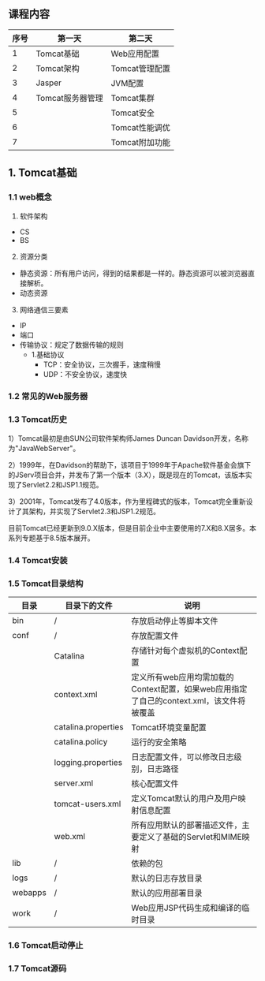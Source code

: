 ## 课程内容

| 序号 | 第一天           | 第二天         |
| ---- | ---------------- | -------------- |
| 1    | Tomcat基础       | Web应用配置    |
| 2    | Tomcat架构       | Tomcat管理配置 |
| 3    | Jasper           | JVM配置        |
| 4    | Tomcat服务器管理 | Tomcat集群     |
| 5    |                  | Tomcat安全     |
| 6    |                  | Tomcat性能调优 |
| 7    |                  | Tomcat附加功能 |

## 1. Tomcat基础

### 1.1 web概念

1) 软件架构

- CS
- BS

2) 资源分类

- 静态资源：所有用户访问，得到的结果都是一样的。静态资源可以被浏览器直接解析。
- 动态资源

3) 网络通信三要素

- IP
- 端口
- 传输协议：规定了数据传输的规则
  - 1.基础协议
    - TCP：安全协议，三次握手，速度稍慢
    - UDP：不安全协议，速度快

### 1.2 常见的Web服务器

### 1.3 Tomcat历史

1）Tomcat最初是由SUN公司软件架构师James Duncan Davidson开发，名称为"JavaWebServer"。

2）1999年，在Davidson的帮助下，该项目于1999年于Apache软件基金会旗下的JServ项目合并，并发布了第一个版本（3.X），既是现在的Tomcat，该版本实现了Servlet2.2和JSP1.1规范。

3）2001年，Tomcat发布了4.0版本，作为里程碑式的版本，Tomcat完全重新设计了其架构，并实现了Servlet2.3和JSP1.2规范。



目前Tomcat已经更新到9.0.X版本，但是目前企业中主要使用的7.X和8.X居多。本系列专题基于8.5版本展开。



### 1.4 Tomcat安装

### 1.5 Tomcat目录结构

| 目录    | 目录下的文件        | 说明                                                         |
| ------- | ------------------- | ------------------------------------------------------------ |
| bin     | /                   | 存放启动停止等脚本文件                                       |
| conf    | /                   | 存放配置文件                                                 |
|         | Catalina            | 存储针对每个虚拟机的Context配置                              |
|         | context.xml         | 定义所有web应用均需加载的Context配置，如果web应用指定了自己的context.xml，该文件将被覆盖 |
|         | catalina.properties | Tomcat环境变量配置                                           |
|         | catalina.policy     | 运行的安全策略                                               |
|         | logging.properties  | 日志配置文件，可以修改日志级别，日志路径                     |
|         | server.xml          | 核心配置文件                                                 |
|         | tomcat-users.xml    | 定义Tomcat默认的用户及用户映射信息配置                       |
|         | web.xml             | 所有应用默认的部署描述文件，主要定义了基础的Servlet和MIME映射 |
| lib     | /                   | 依赖的包                                                     |
| logs    | /                   | 默认的日志存放目录                                           |
| webapps | /                   | 默认的应用部署目录                                           |
| work    | /                   | Web应用JSP代码生成和编译的临时目录                           |

### 1.6 Tomcat启动停止

### 1.7 Tomcat源码

